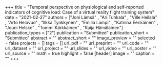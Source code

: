 +++
title = "Temporal perspective on physiological and self-reported indicators of cognitive load: Case of a virtual reality flight training system"
date = "2021-02-27"
authors = ["Joni Lämsä" , "Ari Tuhkala" , "Ville Heilala" , "Arto Helovuo" , "Ilkka Tynkkynen" , "Emilia Lampi" , "Katriina Eerikäinen" , "Jouni Helske" , "Tommi Kärkkäinen" , "Raija Hämäläinen"]
publication_types = ["2"]
publication = "Submitted"
publication_short = "Submitted"
abstract = ""
abstract_short = ""
image_preview = ""
selected = false
projects = []
tags = []
url_pdf = ""
url_preprint = ""
url_code = ""
url_dataset = ""
url_project = ""
url_slides = ""
url_video = ""
url_poster = ""
url_source = ""
math = true
highlight = false
[header]
image = ""
caption = ""
+++
